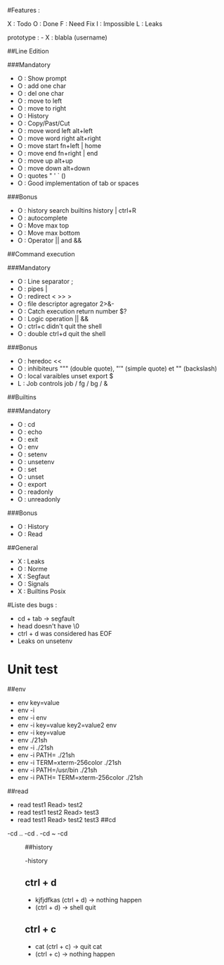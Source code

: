 #Features :

X : Todo
O : Done
F : Need Fix
I : Impossible
L : Leaks

prototype : - X : blabla (username)

##Line Edition

###Mandatory

- O : Show prompt
- O : add one char
- O : del one char
- O : move to left
- O : move to right
- O : History
- O : Copy/Past/Cut
- O : move word left alt+left
- O : move word right alt+right
- O : move start fn+left | home
- O : move end fn+right | end
- O : move up alt+up
- O : move down alt+down
- O : quotes " ' ` ()
- O : Good implementation of tab or spaces

###Bonus

- O : history search builtins history | ctrl+R
- O : autocomplete
- O : Move max top
- O : Move max bottom
- O : Operator || and &&

##Command execution

###Mandatory

- O : Line separator ;
- O : pipes |
- O : redirect  < >> >
- O : file descriptor agregator 2>&-
- O : Catch execution return number $?
- O : Logic operation || &&
- O : ctrl+c didn't quit the shell
- O : double ctrl+d quit the shell

###Bonus

- O : heredoc <<
- O : inhibiteurs """ (double quote), "’" (simple quote) et "\" (backslash)
- O : local varaibles unset export $
- L : Job controls job / fg / bg / &

##Builtins

###Mandatory

- O : cd
- O : echo
- O : exit
- O : env
- O : setenv
- O : unsetenv
- O : set
- O : unset
- O : export
- O : readonly
- O : unreadonly

###Bonus

- O : History
- O : Read

##General

- X : Leaks
- O : Norme
- X : Segfaut
- O : Signals
- X : Builtins Posix

#Liste des bugs :

- cd + tab -> segfault
- head doesn't have \0
- ctrl + d was considered has EOF
- Leaks on unsetenv


# Unit test

##env

- env key=value
- env -i
- env -i env
- env -i key=value key2=value2 env
- env -i key=value
- env ./21sh
- env -i ./21sh
- env -i PATH= ./21sh
- env -i TERM=xterm-256color ./21sh
- env -i PATH=/usr/bin ./21sh
- env -i PATH= TERM=xterm-256color ./21sh

##read

 - read test1
 	Read> test2
 - read test1 test2
 	Read> test3
 - read test1 
 	Read> test2 test3 
##cd

 -cd ..
 -cd .
 -cd ~
 -cd <dir>

##history

 -history
## ctrl + d

- kjfjdfkas (ctrl + d) -> nothing happen
- (ctrl + d) -> shell quit

## ctrl + c

- cat (ctrl + c) -> quit cat
- (ctrl + c) -> nothing happen